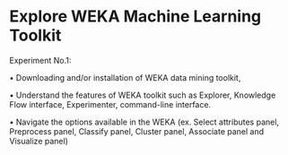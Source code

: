 # Explore WEKA Machine Learning Toolkit

Experiment No.1:

• Downloading and/or installation of WEKA data mining toolkit,

• Understand the features of WEKA toolkit such as Explorer, Knowledge Flow interface,
Experimenter, command-line interface.

• Navigate the options available in the WEKA (ex. Select attributes panel, Preprocess
panel, Classify panel, Cluster panel, Associate panel and Visualize panel)
